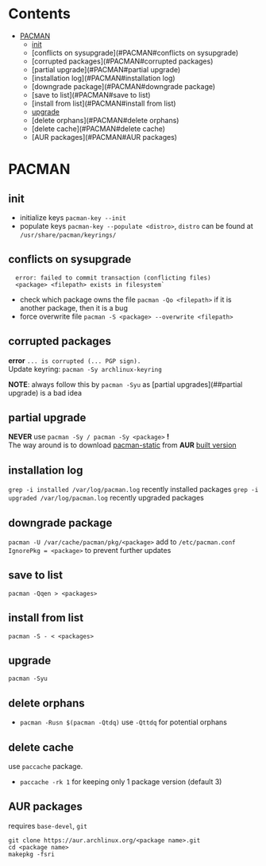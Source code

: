 # Contents

- [PACMAN](#PACMAN)
    - [init](#PACMAN#init)
    - [conflicts on sysupgrade](#PACMAN#conflicts on sysupgrade)
    - [corrupted packages](#PACMAN#corrupted packages)
    - [partial upgrade](#PACMAN#partial upgrade)
    - [installation log](#PACMAN#installation log)
    - [downgrade package](#PACMAN#downgrade package)
    - [save to list](#PACMAN#save to list)
    - [install from list](#PACMAN#install from list)
    - [upgrade](#PACMAN#upgrade)
    - [delete orphans](#PACMAN#delete orphans)
    - [delete cache](#PACMAN#delete cache)
    - [AUR packages](#PACMAN#AUR packages)

# PACMAN

## init
* initialize keys `pacman-key --init`
* populate keys `pacman-key --populate <distro>`, `distro` can be found at `/usr/share/pacman/keyrings/`

## conflicts on sysupgrade
```
  error: failed to commit transaction (conflicting files)
  <package> <filepath> exists in filesystem`
```

* check which package owns the file `pacman -Qo <filepath>`
  if it is another package, then it is a bug
* force overwrite file `pacman -S <package> --overwrite <filepath>`

## corrupted packages
**error** `... is corrupted (... PGP sign).`  
Update keyring: `pacman -Sy archlinux-keyring`

**NOTE**: always follow this by `pacman -Syu` as [partial upgrades](##partial upgrade) is a bad idea

## partial upgrade
**NEVER** use `pacman -Sy / pacman -Sy <package>` **!**  
The way around is to download [pacman-static](https://aur.archlinux.org/pacman-static.git) from **AUR** [built version](https://pkgbuild.com/~eschwartz/repo/x86_64-extracted/pacman-static )

## installation log
`grep -i installed /var/log/pacman.log` recently installed packages
`grep -i upgraded /var/log/pacman.log` recently upgraded packages

## downgrade package
`pacman -U /var/cache/pacman/pkg/<package>`
add to `/etc/pacman.conf`
`IgnorePkg = <package>`
to prevent further updates

## save to list
`pacman -Qqen > <packages>`

## install from list
`pacman -S - < <packages>`

## upgrade
`pacman -Syu`
 
## delete orphans
* `pacman -Rusn $(pacman -Qtdq)` use `-Qttdq` for potential orphans

## delete cache
use `paccache` package.  
* `paccache -rk 1` for keeping only 1 package version (default 3)

## AUR packages
requires `base-devel`, `git`  
```
git clone https://aur.archlinux.org/<package name>.git
cd <package name>
makepkg -fsri
```
